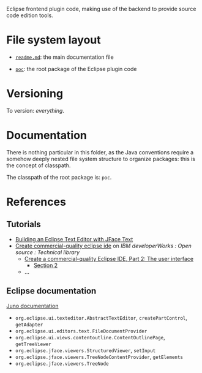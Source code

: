 Eclipse frontend plugin code, making use of the backend to provide source code edition tools.

# File system layout

- [`readme.md`](./readme.md): the main documentation file
* [`poc`](./poc): the root package of the Eclipse plugin code

# Versioning

To version: _everything_.

# Documentation

There is nothing particular in this folder, as the Java conventions require a somehow deeply nested file system structure to organize packages: this is the concept of classpath.

The classpath of the root package is: `poc`.

# References

## Tutorials

* [Building an Eclipse Text Editor with JFace Text](http://www.realsolve.co.uk/site/tech/jface-text.php)
* [Create commercial-quality eclipse ide](http://www.ibm.com/developerworks/views/opensource/libraryview.jsp?search_by=Create+commercial-quality+eclipse+ide) on _IBM developerWorks : Open source :  Technical library_
	* [Create a commercial-quality Eclipse IDE, Part 2: The user interface](http://www.ibm.com/developerworks/opensource/tutorials/os-ecl-commplgin2/index.html)
		* [Section 2](http://www.ibm.com/developerworks/opensource/tutorials/os-ecl-commplgin2/section2.html)
	* ...

## Eclipse documentation

[Juno documentation](http://help.eclipse.org/juno/index.jsp)

* `org.eclipse.ui.texteditor.AbstractTextEditor`, `createPartControl`, `getAdapter`
* `org.eclipse.ui.editors.text.FileDocumentProvider`
* `org.eclipse.ui.views.contentoutline.ContentOutlinePage`, `getTreeViewer`
* `org.eclipse.jface.viewers.StructuredViewer`, `setInput`
* `org.eclipse.jface.viewers.TreeNodeContentProvider`, `getElements`
* `org.eclipse.jface.viewers.TreeNode`
